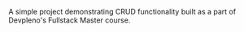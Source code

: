 A simple project demonstrating CRUD functionality built as a part of Devpleno's Fullstack Master course.
